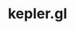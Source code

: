 ---
codehost: https://github.com/https://github.com/keplergl/kepler.gl
logohandle: keplergl
sort: keplergl
title: kepler.gl
website: https://kepler.gl/
---